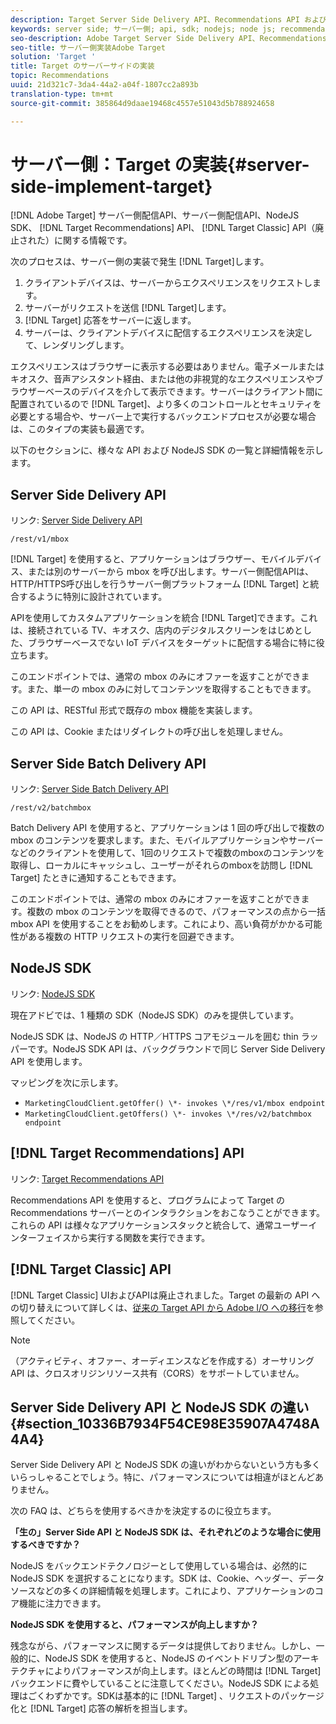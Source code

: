 ```yaml
---
description: Target Server Side Delivery API、Recommendations API および NodeJS SDK について説明します。
keywords: server side; サーバー側; api, sdk; nodejs; node js; recommendations api
seo-description: Adobe Target Server Side Delivery API、Recommendations API、およびNodeJS SDKについて取り上げます。
seo-title: サーバー側実装Adobe Target
solution: 'Target '
title: Target のサーバーサイドの実装
topic: Recommendations
uuid: 21d321c7-3da4-44a2-a04f-1807cc2a893b
translation-type: tm+mt
source-git-commit: 385864d9daae19468c4557e51043d5b788924658

---
```



# サーバー側：Target の実装{#server-side-implement-target}

[!DNL Adobe Target] サーバー側配信API、サーバー側配信API、NodeJS SDK、 [!DNL Target Recommendations] API、 [!DNL Target Classic] API（廃止された）に関する情報です。

次のプロセスは、サーバー側の実装で発生 [!DNL Target]します。

1. クライアントデバイスは、サーバーからエクスペリエンスをリクエストします。
1. サーバーがリクエストを送信 [!DNL Target]します。
1. [!DNL Target] 応答をサーバーに返します。
1. サーバーは、クライアントデバイスに配信するエクスペリエンスを決定して、レンダリングします。

エクスペリエンスはブラウザーに表示する必要はありません。電子メールまたはキオスク、音声アシスタント経由、または他の非視覚的なエクスペリエンスやブラウザーベースのデバイスを介して表示できます。サーバーはクライアント間に配置されているので [!DNL Target]、より多くのコントロールとセキュリティを必要とする場合や、サーバー上で実行するバックエンドプロセスが必要な場合は、このタイプの実装も最適です。

以下のセクションに、様々な API および NodeJS SDK の一覧と詳細情報を示します。

## Server Side Delivery API

リンク: [Server Side Delivery API](https://developers.adobetarget.com/api/#server-side-delivery)

`/rest/v1/mbox`

[!DNL Target] を使用すると、アプリケーションはブラウザー、モバイルデバイス、または別のサーバーから mbox を呼び出します。サーバー側配信APIは、HTTP/HTTPS呼び出しを行うサーバー側プラットフォーム [!DNL Target] と統合するように特別に設計されています。

APIを使用してカスタムアプリケーションを統合 [!DNL Target]できます。これは、接続されている TV、キオスク、店内のデジタルスクリーンをはじめとした、ブラウザーベースでない IoT デバイスをターゲットに配信する場合に特に役立ちます。

このエンドポイントでは、通常の mbox のみにオファーを返すことができます。また、単一の mbox のみに対してコンテンツを取得することもできます。

この API は、RESTful 形式で既存の mbox 機能を実装します。

この API は、Cookie またはリダイレクトの呼び出しを処理しません。

## Server Side Batch Delivery API

リンク: [Server Side Batch Delivery API](https://developers.adobetarget.com/api/#server-side-batch-delivery)

`/rest/v2/batchmbox`

Batch Delivery API を使用すると、アプリケーションは 1 回の呼び出しで複数の mbox のコンテンツを要求します。また、モバイルアプリケーションやサーバーなどのクライアントを使用して、1回のリクエストで複数のmboxのコンテンツを取得し、ローカルにキャッシュし、ユーザーがそれらのmboxを訪問し [!DNL Target] たときに通知することもできます。

このエンドポイントでは、通常の mbox のみにオファーを返すことができます。複数の mbox のコンテンツを取得できるので、パフォーマンスの点から一括 mbox API を使用することをお勧めします。これにより、高い負荷がかかる可能性がある複数の HTTP リクエストの実行を回避できます。

## NodeJS SDK

リンク: [NodeJS SDK](https://www.npmjs.com/package/@adobe/target-node-client)

現在アドビでは、1 種類の SDK（NodeJS SDK）のみを提供しています。

NodeJS SDK は、NodeJS の HTTP／HTTPS コアモジュールを囲む thin ラッパーです。NodeJS SDK API は、バックグラウンドで同じ Server Side Delivery API を使用します。

マッピングを次に示します。

* `MarketingCloudClient.getOffer() \*- invokes \*/res/v1/mbox endpoint`
* `MarketingCloudClient.getOffers() \*- invokes \*/res/v2/batchmbox endpoint`

## [!DNL Target Recommendations] API

リンク: [Target Recommendations API](https://developers.adobetarget.com/api/recommendations)

Recommendations API を使用すると、プログラムによって Target の Recommendations サーバーとのインタラクションをおこなうことができます。これらの API は様々なアプリケーションスタックと統合して、通常ユーザーインターフェイスから実行する関数を実行できます。

## [!DNL Target Classic] API

[!DNL Target Classic] UIおよびAPIは廃止されました。Target の最新の API への切り替えについて詳しくは、[従来の Target API から Adobe I/O への移行](../../c-implementing-target/c-api-and-sdk-overview/target-api-documentation.md#concept_3A31E26C8FAF49598152ACFE088BD4D2)を参照してください。

>[!NOTE]
>（アクティビティ、オファー、オーディエンスなどを作成する）オーサリング API は、クロスオリジンリソース共有（CORS）をサポートしていません。

## Server Side Delivery API と NodeJS SDK の違い {#section_10336B7934F54CE98E35907A4748A4A4}

Server Side Delivery API と NodeJS SDK の違いがわからないという方も多くいらっしゃることでしょう。特に、パフォーマンスについては相違がほとんどありません。

次の FAQ は、どちらを使用するべきかを決定するのに役立ちます。

**「生の」Server Side API と NodeJS SDK は、それぞれどのような場合に使用するべきですか？**

NodeJS をバックエンドテクノロジーとして使用している場合は、必然的に NodeJS SDK を選択することになります。SDK は、Cookie、ヘッダー、データソースなどの多くの詳細情報を処理します。これにより、アプリケーションのコア機能に注力できます。

**NodeJS SDK を使用すると、パフォーマンスが向上しますか？**

残念ながら、パフォーマンスに関するデータは提供しておりません。しかし、一般的に、NodeJS SDK を使用すると、NodeJS のイベントドリブン型のアーキテクチャによりパフォーマンスが向上します。ほとんどの時間は [!DNL Target] バックエンドに費やしていることに注意してください。NodeJS SDK による処理はごくわずかです。SDKは基本的に [!DNL Target] 、リクエストのパッケージ化と [!DNL Target] 応答の解析を担当します。
